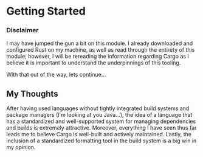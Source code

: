 # Getting Started

### Disclaimer

I may have jumped the gun a bit on this module. I already downloaded and configured
Rust on my machine, as well as read through the entirety of this module; however,
I will be rereading the information regarding Cargo as I believe it is important
to understand the underpinnings of this tooling.

With that out of the way, lets continue...

## My Thoughts

After having used languages without tightly integrated build systems and package managers
(I'm looking at you Java...), the idea of a language that has a standardized and well-supported
system for managing dependencies and builds is extremely attractive. Moreover, everything I have
seen thus far leads me to believe Cargo is well-built and actively maintained. Lastly, the
inclusion of a standardized formatting tool in the build system is a big win in my opinion.
